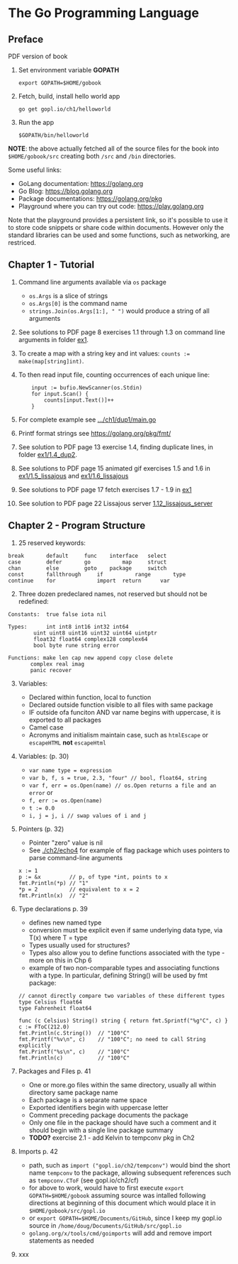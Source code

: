 # The Go Programming Language

## Preface

PDF version of book

1. Set environment variable **GOPATH** 

    ```
    export GOPATH=$HOME/gobook
    ```
                
2. Fetch, build, install hello world app

    ```
    go get gopl.io/ch1/helloworld
    ```
                
3. Run the app

    ```
    $GOPATH/bin/helloworld
    ```



**NOTE**: the above actually fetched all of the source files for the book into `$HOME/gobook/src` creating both `/src` and `/bin` directories.


Some useful links:
- GoLang documentation: https://golang.org
- Go Blog: https://blog.golang.org
- Package documentations: https://golang.org/pkg
- Playground where you can try out code: https://play.golang.org

Note that the playground provides a persistent link, so it's possible to use it to store code snippets or share code within documents. However only the standard libraries can be used and some functions, such as networking, are restriced.


## Chapter 1 - Tutorial

1. Command line arguments available via `os` package
   - `os.Args` is a slice of strings
   - `os.Args[0]` is the command name
   - `strings.Join(os.Args[1:], " ")` would produce a string of all arguments
2. See solutions to PDF page 8 exercises 1.1 through 1.3 on command line arguments in folder [ex1](./ex1).
3. To create  a map with a string key and int values: `counts := make(map[string]int)`.
4. To then read input file, counting occurrences of each unique line: 

    ```
        input := bufio.NewScanner(os.Stdin)
        for input.Scan() {
            counts[input.Text()]++
        }
    ```

5. For complete example see [.../ch1/dup1/main.go](https://github.com/ddgarrett/gopl.io/blob/master/ch1/dup1/main.go)
6. Printf format strings see https://golang.org/pkg/fmt/
7. See solution to PDF page 13 exercise 1.4, finding duplicate lines, in folder [ex1/1.4_dup2](./ex1/1.4_dup2).
8. See solutions to PDF page 15 animated gif exercises 1.5 and 1.6 in [ex1/1.5_lissajous](./ex1/1.5_lissajous) and [ex1/1.6_lissajous](./ex1/1.6_lissajous)
9. See solutions to PDF page 17 fetch exercises 1.7 - 1.9 in [ex1](./ex1)
10. See solution to PDF page 22 Lissajous server [1.12_lissajous_server](./ex1/1.12_lissajous_server)

## Chapter 2 - Program Structure
1. 25 reserved keywords:

```
break	    default	    func	interface   select
case	    defer	    go	        map	    struct
chan	    else	    goto	package	    switch
const	    fallthrough	    if	        range	    type
continue    for             import	return	    var
```

2. Three dozen predeclared names, not reserved but should not be redefined:

```
Constants:  true false iota nil
	
Types: 	    int int8 int16 int32 int64
	    uint uint8 uint16 uint32 uint64 uintptr
	    float32 float64 complex128 complex64
	    bool byte rune string error
        
Functions: make len cap new append copy close delete
	   complex real imag
	   panic recover
```

3. Variables:
    * Declared within function, local to function
    * Declared outside function visible to all files with same package
    * IF outside ofa funciton AND var name begins with uppercase, it is exported to all packages
    * Camel case 
    * Acronyms and initialism maintain case, such as `htmlEscape` or `escapeHTML` **not** `escapeHtml`
4. Variables: (p. 30)
	* `var name type = expression`
	* `var b, f, s = true, 2.3, "four" // bool, float64, string`
	* `var f, err = os.Open(name) // os.Open returns a file and an error`  or
	* `f, err := os.Open(name)`
	* `t := 0.0`
	* `i, j = j, i // swap values of i and j`

5. Pointers (p. 32)

	* Pointer "zero" value is nil
	* See [./ch2/echo4](./ch2/echo4) for example of flag package which uses pointers to parse command-line arguments

	```
	x := 1	
	p := &x         // p, of type *int, points to x
	fmt.Println(*p)	// "1"
	*p = 2	        // equivalent to x = 2
	fmt.Println(x)	// "2"
	```

6. Type declarations p. 39
	* defines new named type
	* conversion must be explicit even if same underlying data type, via T(x) where T = type
	* Types usually used for structures?
	* Types also allow you to define functions associated with the type - more on this in Chp 6
	* example of two non-comparable types and associating functions with a type. In particular, defining String() will be used by fmt package:

	```
	// cannot directly compare two variables of these different types
	type Celsius float64
	type Fahrenheit float64
	```

	```
	func (c Celsius) String() string { return fmt.Sprintf("%g°C", c) }
	c := FToC(212.0)
	fmt.Println(c.String())  // "100°C"
	fmt.Printf("%v\n", c)    // "100°C"; no need to call String explicitly
	fmt.Printf("%s\n", c)    // "100°C"
	fmt.Println(c)           // "100°C"
	```

7. Packages and Files p. 41
	* One or more.go files within the same directory, usually all within directory same package name
	* Each package is a separate name space
	* Exported identifiers begin with uppercase letter
	* Comment preceding package documents the package
	* Only one file in the package should have such a comment and it should begin with a single line package summary
	* **TODO?** exercise 2.1 - add Kelvin to tempconv pkg in Ch2
8. Imports p. 42
	* path, such as `import ("gopl.io/ch2/tempconv")` would bind the short name `tempconv` to the package, allowing subsequent references such as `tempconv.CToF` (see gopl.io/ch2/cf)
	* for above to work, would have to first execute `export GOPATH=$HOME/gobook` assuming source was intalled following directions at beginning of this document which would place it in `$HOME/gobook/src/gopl.io`
	* or `export GOPATH=$HOME/Documents/GitHub`, since I keep my gopl.io source in `/home/doug/Documents/GitHub/src/gopl.io`
	* `golang.org/x/tools/cmd/goimports` will add and remove import statements as needed
9. xxx
